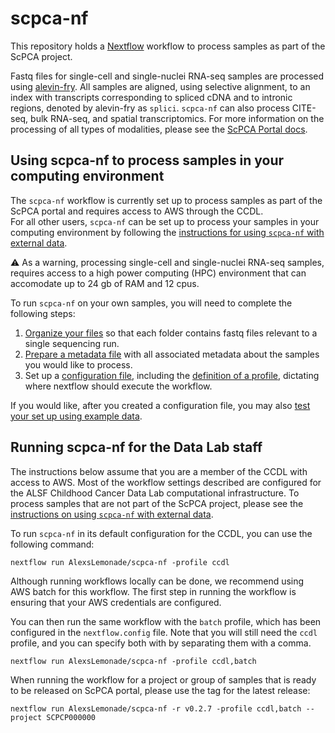 # scpca-nf

This repository holds a [Nextflow](https://www.nextflow.io) workflow to process samples as part of the ScPCA project.

Fastq files for single-cell and single-nuclei RNA-seq samples are processed using [alevin-fry](https://alevin-fry.readthedocs.io/en/latest/).
All samples are aligned, using selective alignment, to an index with transcripts corresponding to spliced cDNA and to intronic regions, denoted by alevin-fry as `splici`. 
`scpca-nf` can also process CITE-seq, bulk RNA-seq, and spatial transcriptomics. 
For more information on the processing of all types of modalities, please see the [ScPCA Portal docs](https://scpca.readthedocs.io/en/latest/). 

## Using scpca-nf to process samples in your computing environment
The `scpca-nf` workflow is currently set up to process samples as part of the ScPCA portal and requires access to AWS through the CCDL.  
For all other users, `scpca-nf` can be set up to process your samples in your computing environment by following the [instructions for using `scpca-nf` with external data](external-data-instructions.md). 

:warning: As a warning, processing single-cell and single-nuclei RNA-seq samples, requires access to a high power computing (HPC) environment that can accomodate up to 24 gb of RAM and 12 cpus. 

To run `scpca-nf` on your own samples, you will need to complete the following steps: 

1. [Organize your files](./external-data-instructions.md#file-organization) so that each folder contains fastq files relevant to a single sequencing run. 
2. [Prepare a metadata file](./external-data-instructions.md#prepare-the-metadata-file) with all associated metadata about the samples you would like to process. 
3. Set up a [configuration file](./external-data-instructions.md#configuration-files), including the [definition of a profile](./external-data-instructions.md#setting-up-a-profile-in-the-configuration-file), dictating where nextflow should execute the workflow. 

If you would like, after you created a configuration file, you may also [test your set up using example data](examples/README.md). 

## Running scpca-nf for the Data Lab staff 

The instructions below assume that you are a member of the CCDL with access to AWS.
Most of the workflow settings described are configured for the ALSF Childhood Cancer Data Lab computational infrastructure. 
To process samples that are not part of the ScPCA project, please see the [instructions on using `scpca-nf` with external data](external-data-instructions.md). 

To run `scpca-nf` in its default configuration for the CCDL, you can use the following command: 

```
nextflow run AlexsLemonade/scpca-nf -profile ccdl
```
Although running workflows locally can be done, we recommend using AWS batch for this workflow. 
The first step in running the workflow is ensuring that your AWS credentials are configured. 

You can then run the same workflow with the `batch` profile, which has been configured in the `nextflow.config` file. 
Note that you will still need the `ccdl` profile, and you can specify both with by separating them with a comma. 

```
nextflow run AlexsLemonade/scpca-nf -profile ccdl,batch
```

When running the workflow for a project or group of samples that is ready to be released on ScPCA portal, please use the tag for the latest release: 

```
nextflow run AlexsLemonade/scpca-nf -r v0.2.7 -profile ccdl,batch --project SCPCP000000
```


